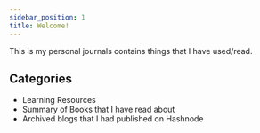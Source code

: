```yaml
---
sidebar_position: 1
title: Welcome!
---
```


This is my personal journals contains things that I have used/read.

## Categories

- Learning Resources
- Summary of Books that I have read about
- Archived blogs that I had published on Hashnode
